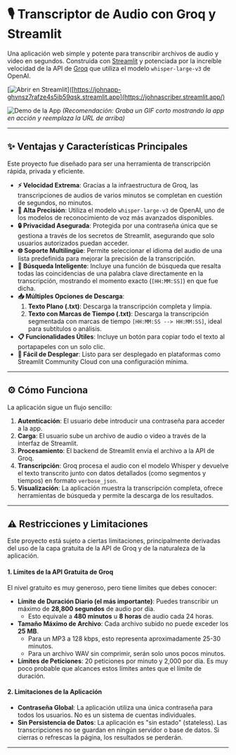 # 🎙️ Transcriptor de Audio con Groq y Streamlit

Una aplicación web simple y potente para transcribir archivos de audio y video en segundos. Construida con [Streamlit](https://streamlit.io/) y potenciada por la increíble velocidad de la API de [Groq](https://groq.com/) que utiliza el modelo `whisper-large-v3` de OpenAI.

[![Abrir en Streamlit](https://static.streamlit.io/badges/streamlit_badge_black_white.svg)]([https://johnapp-ghvnsz7rafze4s5ib59qsk.streamlit.app](https://johnascriber.streamlit.app/)


![Demo de la App](https://i.imgur.com/your-demo-image.gif)
*(Recomendación: Graba un GIF corto mostrando la app en acción y reemplaza la URL de arriba)*

---

## ✨ Ventajas y Características Principales

Este proyecto fue diseñado para ser una herramienta de transcripción rápida, privada y eficiente.

*   **⚡ Velocidad Extrema**: Gracias a la infraestructura de Groq, las transcripciones de audios de varios minutos se completan en cuestión de segundos, no minutos.
*   **🎯 Alta Precisión**: Utiliza el modelo `whisper-large-v3` de OpenAI, uno de los modelos de reconocimiento de voz más avanzados disponibles.
*   **🔒 Privacidad Asegurada**: Protegida por una contraseña única que se gestiona a través de los secretos de Streamlit, asegurando que solo usuarios autorizados puedan acceder.
*   **🌐 Soporte Multilingüe**: Permite seleccionar el idioma del audio de una lista predefinida para mejorar la precisión de la transcripción.
*   **🔎 Búsqueda Inteligente**: Incluye una función de búsqueda que resalta todas las coincidencias de una palabra clave directamente en la transcripción, mostrando el momento exacto (`[HH:MM:SS]`) en que fue dicha.
*   **📥 Múltiples Opciones de Descarga**:
    1.  **Texto Plano (.txt)**: Descarga la transcripción completa y limpia.
    2.  **Texto con Marcas de Tiempo (.txt)**: Descarga la transcripción segmentada con marcas de tiempo `[HH:MM:SS --> HH:MM:SS]`, ideal para subtítulos o análisis.
*   **📋 Funcionalidades Útiles**: Incluye un botón para copiar todo el texto al portapapeles con un solo clic.
*   **🚀 Fácil de Desplegar**: Listo para ser desplegado en plataformas como Streamlit Community Cloud con una configuración mínima.

---

## ⚙️ Cómo Funciona

La aplicación sigue un flujo sencillo:
1.  **Autenticación**: El usuario debe introducir una contraseña para acceder a la app.
2.  **Carga**: El usuario sube un archivo de audio o video a través de la interfaz de Streamlit.
3.  **Procesamiento**: El backend de Streamlit envía el archivo a la API de Groq.
4.  **Transcripción**: Groq procesa el audio con el modelo Whisper y devuelve el texto transcrito junto con datos detallados (como segmentos y tiempos) en formato `verbose_json`.
5.  **Visualización**: La aplicación muestra la transcripción completa, ofrece herramientas de búsqueda y permite la descarga de los resultados.

---

## ⚠️ Restricciones y Limitaciones

Este proyecto está sujeto a ciertas limitaciones, principalmente derivadas del uso de la capa gratuita de la API de Groq y de la naturaleza de la aplicación.

#### 1. Límites de la API Gratuita de Groq
El nivel gratuito es muy generoso, pero tiene límites que debes conocer:
*   **Límite de Duración Diario (el más importante)**: Puedes transcribir un máximo de **28,800 segundos** de audio por día.
    *   Esto equivale a **480 minutos** u **8 horas** de audio cada 24 horas.
*   **Tamaño Máximo de Archivo**: Cada archivo subido no puede exceder los **25 MB**.
    *   Para un MP3 a 128 kbps, esto representa aproximadamente 25-30 minutos.
    *   Para un archivo WAV sin comprimir, serán solo unos pocos minutos.
*   **Límites de Peticiones**: 20 peticiones por minuto y 2,000 por día. Es muy poco probable que alcances estos límites antes que el límite de duración.

#### 2. Limitaciones de la Aplicación
*   **Contraseña Global**: La aplicación utiliza una única contraseña para todos los usuarios. No es un sistema de cuentas individuales.
*   **Sin Persistencia de Datos**: La aplicación es "sin estado" (stateless). Las transcripciones no se guardan en ningún servidor o base de datos. Si cierras o refrescas la página, los resultados se perderán.

---
